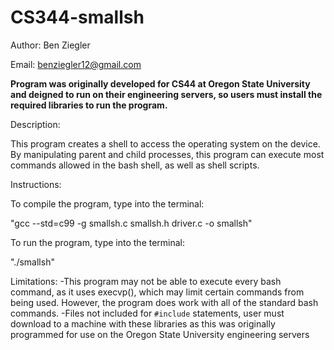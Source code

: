 # CS344-smallsh
Author: Ben Ziegler

Email: benziegler12@gmail.com

**Program was originally developed for CS44 at Oregon State University and deigned to run
on their engineering servers, so users must install the required libraries to run the program.**

Description: 

This program creates a shell to access the operating system on the device. By manipulating
parent and child processes, this program can execute most commands allowed in the bash shell,
as well as shell scripts. 

Instructions:

To compile the program, type into the terminal:

"gcc --std=c99 -g smallsh.c smallsh.h driver.c -o smallsh"

To run the program, type into the terminal:

"./smallsh"

Limitations:
-This program may not be able to execute every bash command, as it uses execvp(), which may
limit certain commands from being used. However, the program does work with all of the standard
bash commands. 
-Files not included for `#include` statements, user must download to a machine with these libraries
as this was originally programmed for use on the Oregon State University engineering servers
